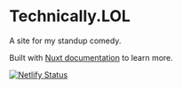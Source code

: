 # Technically.LOL

A site for my standup comedy.

Built with [Nuxt documentation](https://nuxt.com/docs/getting-started/introduction) to learn more.

[![Netlify Status](https://api.netlify.com/api/v1/badges/2e7aa4a5-5ef3-4ca0-8f88-a4da4923cbc9/deploy-status)](https://app.netlify.com/sites/technicallylol/deploys)
